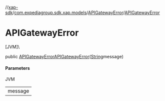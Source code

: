 //[xap-sdk](../../../index.md)/[com.expediagroup.sdk.xap.models](../index.md)/[APIGatewayError](index.md)/[APIGatewayError](-a-p-i-gateway-error.md)

# APIGatewayError

[JVM]\

public [APIGatewayError](index.md)[APIGatewayError](-a-p-i-gateway-error.md)([String](https://docs.oracle.com/javase/8/docs/api/java/lang/String.html)message)

#### Parameters

JVM

| |
|---|
| message |
